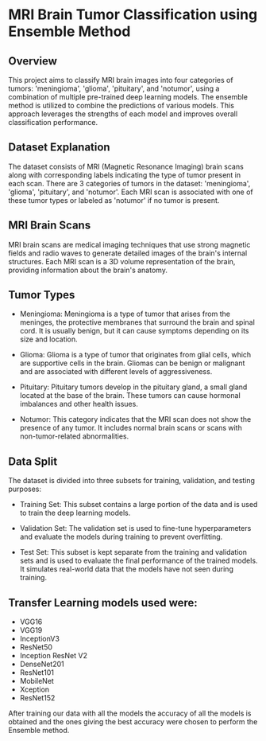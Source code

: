 # MRI Brain Tumor Classification using Ensemble Method

## Overview
This project aims to classify MRI brain images into four categories of tumors: 'meningioma', 'glioma', 'pituitary', and 'notumor', using a combination of multiple pre-trained deep learning models. The ensemble method is utilized to combine the predictions of various models. This approach leverages the strengths of each model and improves overall classification performance.

## Dataset Explanation
The dataset consists of MRI (Magnetic Resonance Imaging) brain scans along with corresponding labels indicating the type of tumor present in each scan. There are 3 categories of tumors in the dataset: 'meningioma', 'glioma', 'pituitary', and 'notumor'. Each MRI scan is associated with one of these tumor types or labeled as 'notumor' if no tumor is present.

## MRI Brain Scans
MRI brain scans are medical imaging techniques that use strong magnetic fields and radio waves to generate detailed images of the brain's internal structures. Each MRI scan is a 3D volume representation of the brain, providing information about the brain's anatomy.

## Tumor Types
* Meningioma: Meningioma is a type of tumor that arises from the meninges, the protective membranes that surround the brain and spinal cord. It is usually benign, but it can cause symptoms depending on its size and location.

* Glioma: Glioma is a type of tumor that originates from glial cells, which are supportive cells in the brain. Gliomas can be benign or malignant and are associated with different levels of aggressiveness.

* Pituitary: Pituitary tumors develop in the pituitary gland, a small gland located at the base of the brain. These tumors can cause hormonal imbalances and other health issues.

* Notumor: This category indicates that the MRI scan does not show the presence of any tumor. It includes normal brain scans or scans with non-tumor-related abnormalities.

## Data Split
The dataset is divided into three subsets for training, validation, and testing purposes:

* Training Set: This subset contains a large portion of the data and is used to train the deep learning models.

* Validation Set: The validation set is used to fine-tune hyperparameters and evaluate the models during training to prevent overfitting.

* Test Set: This subset is kept separate from the training and validation sets and is used to evaluate the final performance of the trained models. It simulates real-world data that the models have not seen during training.

## Transfer Learning models used were:
* VGG16
* VGG19
* InceptionV3
* ResNet50
* Inception ResNet V2
* DenseNet201
* ResNet101
* MobileNet
* Xception
* ResNet152

After training our data with all the models the accuracy of all the models is obtained and the ones giving the best accuracy were chosen to perform the Ensemble method. 
